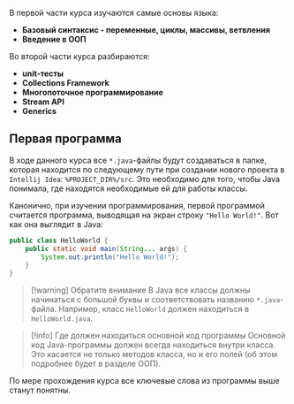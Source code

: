 В первой части курса изучаются самые основы языка:
* **Базовый синтаксис - переменные, циклы, массивы, ветвления**
* **Введение в ООП**

Во второй части курса разбираются:
* **unit-тесты**
* **Collections Framework**
* **Многопоточное программирование**
* **Stream API**
* **Generics**

## Первая программа

В ходе данного курса все `*.java`-файлы будут создаваться в папке, которая находится по следующему пути при создании нового проекта в `Intellij Idea`: `%PROJECT_DIR%/src`. Это необходимо для того, чтобы Java понимала, где находятся необходимые ей для работы классы.

Канонично, при изучении программирования, первой программой считается программа, выводящая на экран строку `"Hello World!"`. Вот как она выглядит в Java:
```java
public class HelloWorld {
	public static void main(String... args) {
		System.out.println("Hello World!");
	}
}
```

> [!warning] Обратите внимание
> В Java все классы должны начинаться с большой буквы и соответствовать названию `*.java`-файла. 
> Например, класс `HelloWorld` должен находиться в `HelloWorld.java`.

> [!info] Где должен находиться основной код программы
> Основной код Java-программы должен всегда находиться внутри класса.
> Это касается не только методов класса, но и его полей (об этом подробнее будет в разделе ООП).

По мере прохождения курса все ключевые слова из программы выше станут понятны.
